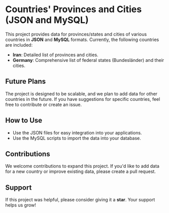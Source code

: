 # Countries' Provinces and Cities (JSON and MySQL)

This project provides data for provinces/states and cities of various countries in **JSON** and **MySQL** formats. Currently, the following countries are included:

- **Iran**: Detailed list of provinces and cities.
- **Germany**: Comprehensive list of federal states (Bundesländer) and their cities.

## Future Plans
The project is designed to be scalable, and we plan to add data for other countries in the future. If you have suggestions for specific countries, feel free to contribute or create an issue.

## How to Use
- Use the JSON files for easy integration into your applications.
- Use the MySQL scripts to import the data into your database.

## Contributions
We welcome contributions to expand this project. If you'd like to add data for a new country or improve existing data, please create a pull request.

## Support
If this project was helpful, please consider giving it a **star**. Your support helps us grow!
